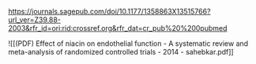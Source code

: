 
https://journals.sagepub.com/doi/10.1177/1358863X13515766?url_ver=Z39.88-2003&rfr_id=ori:rid:crossref.org&rfr_dat=cr_pub%20%200pubmed

![[(PDF) Effect of niacin on endothelial function - A systematic review and meta-analysis of randomized controlled trials - 2014 - sahebkar.pdf]]
